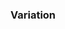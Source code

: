 ### Variation

<!-- The Arabidopsis variation database was updated in release 36 (June 2017)
to the latest [1001 variation dataset](http://europepmc.org/abstract/MED/27293186), covering more than 10 million variant loci across 1,135 samples. -->
